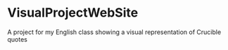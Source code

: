 # VisualProjectWebSite
A project for my English class showing a visual representation of Crucible quotes
